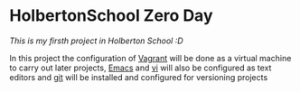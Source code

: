 # HolbertonSchool Zero Day

*This is my firsth project in Holberton School :D*

In this project the configuration of [Vagrant](https://github.com/andres0191/holbertonschool-zero_day/tree/master/0x00-vagrant) will be done as a virtual machine to carry out later projects, [Emacs](https://github.com/andres0191/holbertonschool-zero_day/tree/master/0x01-emacs) and [vi](https://github.com/andres0191/holbertonschool-zero_day/tree/master/0x02-vi) will also be configured as text editors and [git](https://github.com/andres0191/holbertonschool-zero_day/tree/master/0x03-git) will be installed and configured for versioning projects
